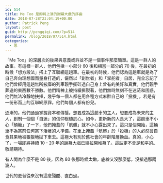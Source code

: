 ```yaml
---
id: 514
title: Me Too 是即將上演的謝幕大戲的序曲
date: 2018-07-28T23:04:19+00:00
author: Patrick Peng
layout: post
guid: http://pengqiqi.com/?p=514
permalink: /blog/2018/07/514.html
categories:
  - 思
---
```

「Me Too」的深層次的後果與意義或許並不是一個事件那麼簡單。這是一群人的故事。有這樣一群人，他們包括一小部分 60 後和相當一部分的 70 後，在最初的時候「想方設法」搭上了互聯網這趟車。在最初的時候，他們認為這趟車就是為了自己奔向理想國而量身打造的，儼然以「創世者」和「掌舵者」自居，完全忘記了他們曾經用這趟無所披靡的列車親手撕碎過自己身上曾有的美好和真實。他們親手葬送的東西數不勝數。他們精神上被持續撕裂著，他們無時無刻不在迷茫和困惑，他們無法冷靜地抉擇，幾乎每一個人都在用各種方式麻醉自己的「投機」。若是有一份形而上的互聯網原罪，他們每個人都有份兒。

逐漸的，他們通過掌握資本和傳播，想要成為這趟車的主人，想要成為未來的主人，創制一個個「自迷」的信仰根植於心。如今，更新新的人長大了，這趟車不小心「顛簸」了一下，他們掩蓋的「骯髒」就不小心露出來了。這只是個開始，這輛車不為當前任何當下活著的人準備，在車上掩蓋「骯髒」於「投機」的人必然會自食其果地被狠狠地拋下車去。這極大有別於舊社會的年齡階層換血。真的，小心了，一場即將持續 10 - 20 年的謝幕大戲已經拉開帷幕了。這註定不會是和平的。敬請期待。

有人問為什麼不是 80 後，因為 80 後那時候太嫩，底線又沒那麼低，沒搶過那兩波人。

世代的更替從來沒有這麼殘酷、直白過。